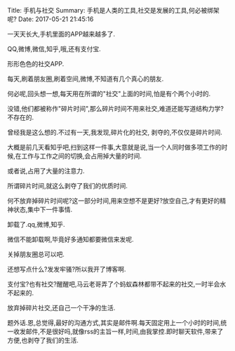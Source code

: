 Title: 手机与社交
Summary: 手机是人类的工具,社交是发展的工具,何必被绑架呢?
Date: 2017-05-21 21:45:16

一天天长大,手机里面的APP越来越多了.

QQ,微博,微信,知乎,哦,还有支付宝.

形形色色的社交APP.

每天,刷着朋友圈,刷着空间,微博,不知道有几个真心的朋友.

何必呢,回头想一想,每天用在所谓的"社交"上面的时间,怕是有个两个小时的.

没错,他们都被称作"碎片时间",那么碎片时间不用来社交,难道还能写道结构力学?不存在的.

曾经我是这么想的.不过有一天,我发现,碎片化的社交, 剥夺的,不仅仅是碎片时间.

大概是前几天看知乎吧,扫到这样一件事,大意就是说,当一个人同时做多项工作的时候,在工作与工作之间的切换,会占用掉大量的时间.

或者说,占用了大量的注意力.

所谓碎片时间,就这么剥夺了我们的优质时间.

何不放弃掉碎片时间呢?这一部分时间,用来空想不是更好?放空自己,才有更好的精神状态,集中下一件事情.

卸载了.qq,微博,知乎.

微信不能卸载啊,毕竟好多通知都要微信来发呢.

关掉朋友圈总可以吧.

还想写点什么?发发牢骚?所以我开了博客啊.

支付宝?也有社交?醒醒吧,马云老哥弄了个蚂蚁森林都带不起来的社交,一时半会水不起来的.

放弃掉碎片社交,还自己一个干净的生活.

题外话.恩,总觉得,最好的沟通方式,其实是邮件啊.每天固定用上一个小时的时间,统一收发邮件,不是很好吗,就像rss的主旨一样,时间,由我掌控.即时聊天软件,带来了方便,也剥夺了我们的生活.

